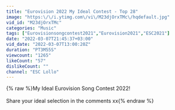 ```yaml
---
title: "Eurovision 2022 My Ideal Contest - Top 28"
image: "https:\/\/i.ytimg.com\/vi\/M23djOrxTMc\/hqdefault.jpg"
vid_id: "M23djOrxTMc"
categories: "Music"
tags: ["Eurovisionsongcontest2021","Eurovision2021","ESC2021"]
date: "2022-03-07T21:45:37+03:00"
vid_date: "2022-03-07T13:00:20Z"
duration: "PT3M55S"
viewcount: "1265"
likeCount: "57"
dislikeCount: ""
channel: "ESC Lollo"
---
```

{% raw %}My Ideal Eurovision Song Contest 2022!<br /><br />Share your ideal selection in the comments xx{% endraw %}

